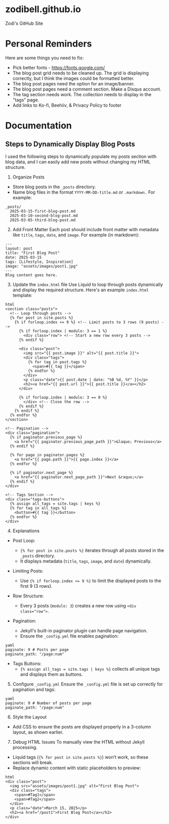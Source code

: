 # zodibell.github.io
Zodi's GitHub Site

# Personal Reminders
Here are some things you need to fix:
- Pick better fonts - https://fonts.google.com/ 
- The blog post grid needs to be cleaned up. The grid is displaying correctly, but I think the images could be formatted better.
- The blog post pages need the option for an image/banner. 
- The blog post pages need a comment section. Make a Disqus account.
- The tag section needs work. The collection needs to display in the "tags" page.  
- Add links to Ko-fi, Beehiiv, & Privacy Policy to footer


# Documentation

## Steps to Dynamically Display Blog Posts
I used the following steps to  dynamically populate my posts section with blog data, and I can easily add new posts without changing my HTML structure.

1. Organize Posts
- Store blog posts in the `_posts` directory.
- Name blog files in the format `YYYY-MM-DD-title.md` or `.markdown.` For example:

```
_posts/
  2025-03-15-first-blog-post.md
  2025-03-10-second-blog-post.md
  2025-03-05-third-blog-post.md
  ```

2. Add Front Matter
Each post should include front matter with metadata like `title`, `tags`, `date`, and `image`. For example (in markdown):

```
---
layout: post
title: "First Blog Post"
date: 2025-03-15
tags: [Lifestyle, Inspiration]
image: "assets/images/post1.jpg"
---
Blog content goes here.
```

3. Update the `index.html` file
Use Liquid to loop through posts dynamically and display the required structure. Here's an example `index.html` template:
```
html
<section class="posts">
  <!-- Loop through posts -->
  {% for post in site.posts %}
    {% if forloop.index <= 9 %} <!-- Limit posts to 3 rows (9 posts) -->
      {% if forloop.index | modulo: 3 == 1 %}
        <div class="row"> <!-- Start a new row every 3 posts -->
      {% endif %}

      <div class="post">
        <img src="{{ post.image }}" alt="{{ post.title }}">
        <div class="tags">
          {% for tag in post.tags %}
            <span>#{{ tag }}</span>
          {% endfor %}
        </div>
        <p class="date">{{ post.date | date: "%B %d, %Y" }}</p>
        <h2><a href="{{ post.url }}">{{ post.title }}</a></h2>
      </div>

      {% if forloop.index | modulo: 3 == 0 %}
        </div> <!-- Close the row -->
      {% endif %}
    {% endif %}
  {% endfor %}
</section>

<!-- Pagination -->
<div class="pagination">
  {% if paginator.previous_page %}
    <a href="{{ paginator.previous_page_path }}">&laquo; Previous</a>
  {% endif %}

  {% for page in paginator.pages %}
    <a href="{{ page.path }}">{{ page.index }}</a>
  {% endfor %}

  {% if paginator.next_page %}
    <a href="{{ paginator.next_page_path }}">Next &raquo;</a>
  {% endif %}
</div>

<!-- Tags Section -->
<div class="tags-buttons">
  {% assign all_tags = site.tags | keys %}
  {% for tag in all_tags %}
    <button>#{{ tag }}</button>
  {% endfor %}
</div>
```

4. Explanations
- Post Loop:
    - `{% for post in site.posts %}` iterates through all posts stored in the `_posts` directory.
    - It displays metadata (`title`, `tags`, `image`, and `date`) dynamically.

- Limiting Posts:
    - Use `{% if forloop.index <= 9 %}` to limit the displayed posts to the first 9 (3 rows).

- Row Structure:
    - Every 3 posts (`modulo: 3`) creates a new row using `<div class="row">`.

- Pagination:
    - Jekyll's built-in paginator plugin can handle page navigation.
    - Ensure the `_config.yml` file enables pagination:

```
yaml
paginate: 9 # Posts per page
paginate_path: "/page:num"
```

- Tags Buttons:
    - `{% assign all_tags = site.tags | keys %}` collects all unique tags and displays them as buttons.

5. Configure `_config.yml` 
Ensure the  `_config.yml` file is set up correctly for pagination and tags:

```
yaml
paginate: 9 # Number of posts per page
paginate_path: "/page:num"
```

6. Style the Layout
- Add CSS to ensure the posts are displayed properly in a 3-column layout, as shown earlier.

7. Debug HTML Issues
To manually view the HTML without Jekyll processing. 
- Liquid tags (`{% for post in site.posts %}`) won’t work, so these sections will break.
- Replace dynamic content with static placeholders to preview:
```
html
<div class="post">
  <img src="assets/images/post1.jpg" alt="First Blog Post">
  <div class="tags">
    <span>#Tag1</span>
    <span>#Tag2</span>
  </div>
  <p class="date">March 15, 2025</p>
  <h2><a href="/post1">First Blog Post</a></h2>
</div>
```
